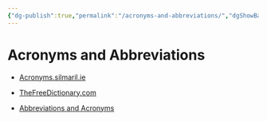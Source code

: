 ```yaml
---
{"dg-publish":true,"permalink":"/acronyms-and-abbreviations/","dgShowBacklinks":true,"dgShowLocalGraph":true}
---
```


# Acronyms and Abbreviations

- [Acronyms.silmaril.ie](https://acronyms.silmaril.ie/)

- [TheFreeDictionary.com](https://acronyms.thefreedictionary.com/)

- [Abbreviations and Acronyms](https://abbreviations.yourdictionary.com/)